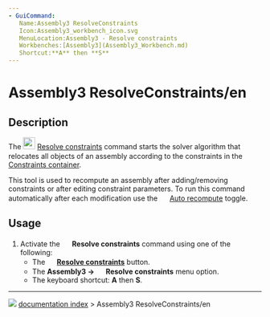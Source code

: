 ```yaml
---
- GuiCommand:
   Name:Assembly3 ResolveConstraints
   Icon:Assembly3_workbench_icon.svg
   MenuLocation:Assembly3 - Resolve constraints
   Workbenches:[Assembly3](Assembly3_Workbench.md)
   Shortcut:**A** then **S**
---
```


# Assembly3 ResolveConstraints/en

## Description

The <img alt="" src=images/Assembly3_workbench_icon.svg‎‎  style="width:24px;"> [Resolve constraints](Assembly3_ResolveConstraints.md) command starts the solver algorithm that relocates all objects of an assembly according to the constraints in the <img alt="" src=images/Assembly_Assembly_Constraints_Tree.svg  style="width:16px;"> [Constraints container](Assembly3_CreateAssembly#Description.md).

This tool is used to recompute an assembly after adding/removing constraints or after editing constraint parameters. To run this command automatically after each modification use the <img alt="" src=images/Assembly_AutoRecompute.svg  style="width:16px;"> [Auto recompute](Assembly3_AutoRecompute.md) toggle.

## Usage

1.  Activate the <img alt="" src=images/Assembly3_workbench_icon.svg‎‎  style="width:16px;"> **Resolve constraints** command using one of the following:
    -   The **<img src="images/Assembly3_workbench_icon.svg‎‎" width=16px> [Resolve constraints](Assembly3_ResolveConstraints.md)** button.
    -   The **Assembly3 → <img src="images/Assembly3_workbench_icon.svg‎‎" width=16px> Resolve constraints** menu option.
    -   The keyboard shortcut: **A** then **S**.



---
![](images/Button_right.svg) [documentation index](../README.md) > Assembly3 ResolveConstraints/en
